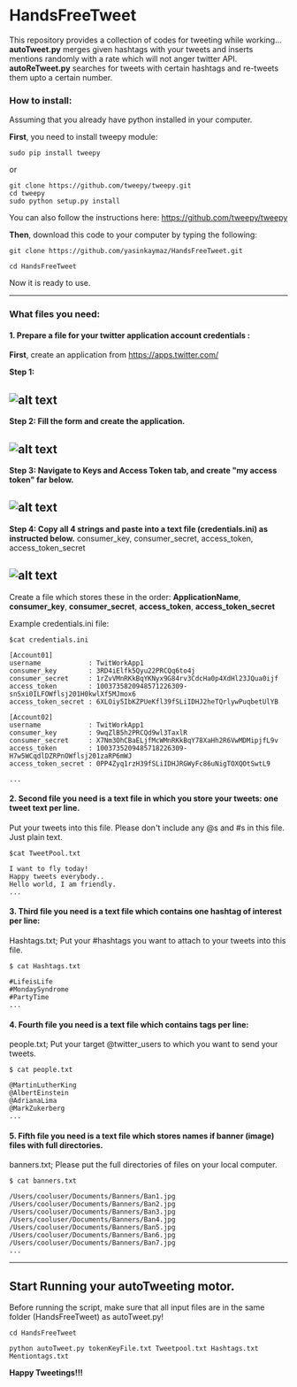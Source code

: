# HandsFreeTweet
This repository provides a collection of codes for tweeting while working...
**autoTweet.py** merges given hashtags with your tweets and inserts mentions randomly with a rate which will not anger twitter API.
**autoReTweet.py** searches for tweets with certain hashtags and re-tweets them upto a certain number.

### How to install:
Assuming that you already have python installed in your computer.

**First**, you need to install tweepy module:

```
sudo pip install tweepy
```
or
```
git clone https://github.com/tweepy/tweepy.git
cd tweepy
sudo python setup.py install
```
You can also follow the instructions here: https://github.com/tweepy/tweepy

**Then**, download this code to your computer by typing the following:
```
git clone https://github.com/yasinkaymaz/HandsFreeTweet.git

cd HandsFreeTweet
```

Now it is ready to use.

---

### What files you need:

#### 1. Prepare a file for your twitter application account credentials :

**First**, create an application from https://apps.twitter.com/

**Step 1:**

![alt text](data/1.png)
---

**Step 2: Fill the form and create the application.**

![alt text](data/2.png)
---

**Step 3: Navigate to Keys and Access Token tab, and create "my access token" far below.**

![alt text](data/3.png)
---

**Step 4: Copy all 4 strings and paste into a text file (credentials.ini) as instructed below.** consumer_key, consumer_secret, access_token, access_token_secret

![alt text](data/4.png)
---

Create a file which stores these in the order: **ApplicationName**, **consumer_key**, **consumer_secret**, **access_token**, **access_token_secret**

Example credentials.ini file:

```
$cat credentials.ini

[Account01]
username			: TwitWorkApp1
consumer_key        : 3RD4iElfk5Qyu22PRCQq6to4j
consumer_secret     : 1rZvVMnRKkBqYKNyx9G84rv3CdcHa0p4XdHl23JQua0ijf
access_token        : 1003735820948571226309-snSxi0ILFOWflsj201H0kwlXf5MJmox6
access_token_secret : 6XLOiy5IbKZPUeKfl39fSLiIDHJ2heTQrlywPuqbetUlYB

[Account02]
username			: TwitWorkApp1
consumer_key        : 9wqZlB5h2PRCQd9wl3TaxlR
consumer_secret     : X7Nm3OhCBaELjfMcWMnRKkBqY78XaHh2R6VwMDMipjfL9v
access_token        : 1003735209485718226309-H7w5WCqdlDZRPnOWflsj201zaRP6mWJ
access_token_secret : 0PP4Zyq1rzH39fSLiIDHJRGWyFc86uNigTOXQOtSwtL9

...
```

#### 2. Second file you need is a text file in which you store your tweets: one tweet text per line.
Put your tweets into this file. Please don't include any @s and #s in this file. Just plain text.
```
$cat TweetPool.txt

I want to fly today!
Happy tweets everybody..
Hello world, I am friendly.
...
```

#### 3. Third file you need is a text file which contains one hashtag of interest per line:
Hashtags.txt; Put your #hashtags you want to attach to your tweets into this file.

```
$ cat Hashtags.txt

#LifeisLife
#MondaySyndrome
#PartyTime
...

```

#### 4. Fourth file you need is a text file which contains tags per line:
people.txt; Put your target @twitter_users to which you want to send your tweets.

```
$ cat people.txt

@MartinLutherKing
@AlbertEinstein
@AdrianaLima
@MarkZukerberg
...
```

#### 5. Fifth file you need is a text file which stores names if banner (image) files with full directories.
banners.txt; Please put the full directories of files on your local computer.

```
$ cat banners.txt

/Users/cooluser/Documents/Banners/Ban1.jpg
/Users/cooluser/Documents/Banners/Ban2.jpg
/Users/cooluser/Documents/Banners/Ban3.jpg
/Users/cooluser/Documents/Banners/Ban4.jpg
/Users/cooluser/Documents/Banners/Ban5.jpg
/Users/cooluser/Documents/Banners/Ban6.jpg
/Users/cooluser/Documents/Banners/Ban7.jpg
...

```

---

## Start Running your autoTweeting motor.
Before running the script, make sure that all input files are in the same folder (HandsFreeTweet) as autoTweet.py!

```
cd HandsFreeTweet

python autoTweet.py tokenKeyFile.txt Tweetpool.txt Hashtags.txt Mentiontags.txt
```

**Happy Tweetings!!!**
